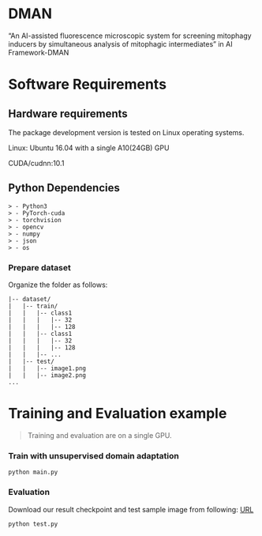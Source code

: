 

# DMAN
“An AI-assisted fluorescence microscopic system for screening mitophagy inducers by simultaneous analysis of mitophagic intermediates” in AI Framework-DMAN



# Software Requirements

## Hardware requirements

The package development version is tested on Linux operating systems.

Linux: Ubuntu 16.04 with a single A10(24GB) GPU

CUDA/cudnn:10.1

## Python Dependencies
```
> - Python3
> - PyTorch-cuda
> - torchvision
> - opencv
> - numpy
> - json
> - os
```
### Prepare dataset

Organize the folder as follows:

```
|-- dataset/
|   |-- train/
|   |   |-- class1
|   |   |   |-- 32
|   |   |   |-- 128
|   |   |-- class1
|   |   |   |-- 32
|   |   |   |-- 128
|   |   |-- ...
|   |-- test/
|   |   |-- image1.png
|   |   |-- image2.png
...
```
# Training and Evaluation example

> Training and evaluation are on a single GPU.

### Train with unsupervised domain adaptation 

```
python main.py
```
### Evaluation
Download our result checkpoint and test sample image from following: [URL](https://drive.google.com/drive/folders/1M9d9azwfhCnQ4wwZkUgq1_hRBSgx3JdW?usp=drive_link)
```
python test.py
```


